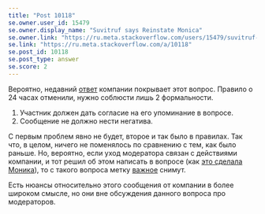 ```yaml
---
title: "Post 10118"
se.owner.user_id: 15479
se.owner.display_name: "Suvitruf says Reinstate Monica"
se.owner.link: "https://ru.meta.stackoverflow.com/users/15479/suvitruf-says-reinstate-monica"
se.link: "https://ru.meta.stackoverflow.com/a/10118"
se.post_id: 10118
se.post_type: answer
se.score: 2
---
```

<p>Вероятно, недавний <a href="https://meta.stackexchange.com/a/343528/260198">ответ</a> компании покрывает этот вопрос. Правило о 24 часах отменили, нужно соблюсти лишь 2 формальности.</p>

<ol>
<li>Участник должен дать согласие на его упоминание в вопросе.</li>
<li>Сообщение не должно нести негатива.</li>
</ol>

<p>С первым проблем явно не будет, второе и так было в правилах. Так что, в целом, ничего не поменялось по сравнению с тем, как было раньше. Но, вероятно, если уход модератора связан с действиями компании, и тот решил об этом написать в вопросе (как <a href="https://judaism.meta.stackexchange.com/q/5193/20373">это сделала Моника</a>), то с такого вопроса метку <a href="/questions/tagged/%d0%b2%d0%b0%d0%b6%d0%bd%d0%be%d0%b5" class="post-tag moderator-tag" title="показать вопросы с меткой [важное]" rel="tag">важное</a> снимут.</p>

<p>Есть нюансы относительно этого сообщения от компании в более широком смысле, но они вне обсуждения данного вопроса про модераторов.</p>
